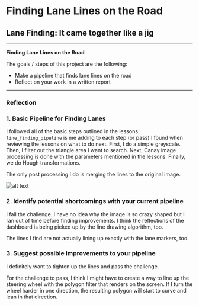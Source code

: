 # **Finding Lane Lines on the Road**

## Lane Finding: It came together like a jig

---

**Finding Lane Lines on the Road**

The goals / steps of this project are the following:
* Make a pipeline that finds lane lines on the road
* Reflect on your work in a written report


[//]: # (Image References)

[image1]: ./examples/grayscale.jpg "Grayscale"

---

### Reflection

### 1. Basic Pipeline for Finding Lanes

I followed all of the basic steps outlined in the lessons.
`line_finding_pipeline` is me adding to each step (or pass)
I found when reviewing the lessons on what to do next. First, I do a simple greyscale. Then, I filter out the triangle area I want to search. Next, Canay image processing
is done with the parameters mentioned in the lessons. Finally, we do Hough transformations.

The only post processing I do is merging the lines to the original image.

![alt text][image1]


### 2. Identify potential shortcomings with your current pipeline

I fail the challenge. I have no  idea why the image is so
crazy shaped but I ran out of time before finding improvements. I think the reflections of the dashboard is being picked up by the line drawing algorithm, too.

The lines I find are not actually lining up exactly with the lane markers, too.

### 3. Suggest possible improvements to your pipeline

I definitely want to tighten up the lines and pass the challenge.

For the challenge to pass, I think I might have to create a way to line up the steering wheel with the polygon filter that renders on the screen. If I turn the wheel harder in one direction, the resulting polygon will start to curve and lean in that direction.

